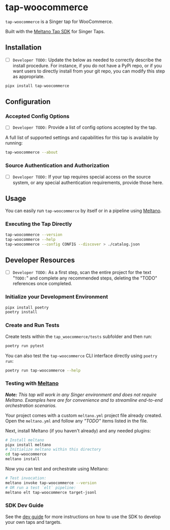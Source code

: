 # tap-woocommerce

`tap-woocommerce` is a Singer tap for WooCommerce.

Built with the [Meltano Tap SDK](https://sdk.meltano.com) for Singer Taps.

## Installation

- [ ] `Developer TODO:` Update the below as needed to correctly describe the install procedure. For instance, if you do not have a PyPi repo, or if you want users to directly install from your git repo, you can modify this step as appropriate.

```bash
pipx install tap-woocommerce
```

## Configuration

### Accepted Config Options

- [ ] `Developer TODO:` Provide a list of config options accepted by the tap.

A full list of supported settings and capabilities for this
tap is available by running:

```bash
tap-woocommerce --about
```

### Source Authentication and Authorization

- [ ] `Developer TODO:` If your tap requires special access on the source system, or any special authentication requirements, provide those here.

## Usage

You can easily run `tap-woocommerce` by itself or in a pipeline using [Meltano](https://meltano.com/).

### Executing the Tap Directly

```bash
tap-woocommerce --version
tap-woocommerce --help
tap-woocommerce --config CONFIG --discover > ./catalog.json
```

## Developer Resources

- [ ] `Developer TODO:` As a first step, scan the entire project for the text "`TODO:`" and complete any recommended steps, deleting the "TODO" references once completed.

### Initialize your Development Environment

```bash
pipx install poetry
poetry install
```

### Create and Run Tests

Create tests within the `tap_woocommerce/tests` subfolder and
  then run:

```bash
poetry run pytest
```

You can also test the `tap-woocommerce` CLI interface directly using `poetry run`:

```bash
poetry run tap-woocommerce --help
```

### Testing with [Meltano](https://www.meltano.com)

_**Note:** This tap will work in any Singer environment and does not require Meltano.
Examples here are for convenience and to streamline end-to-end orchestration scenarios._

Your project comes with a custom `meltano.yml` project file already created. Open the `meltano.yml` and follow any _"TODO"_ items listed in
the file.

Next, install Meltano (if you haven't already) and any needed plugins:

```bash
# Install meltano
pipx install meltano
# Initialize meltano within this directory
cd tap-woocommerce
meltano install
```

Now you can test and orchestrate using Meltano:

```bash
# Test invocation:
meltano invoke tap-woocommerce --version
# OR run a test `elt` pipeline:
meltano elt tap-woocommerce target-jsonl
```

### SDK Dev Guide

See the [dev guide](https://sdk.meltano.com/en/latest/dev_guide.html) for more instructions on how to use the SDK to 
develop your own taps and targets.
